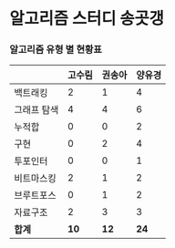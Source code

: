 # 알고리즘 스터디 송곳갱 

### 알고리즘 유형 별 현황표 

|        | 고수림    | 권송아    | 양유경    |
|:-------|:-------|:-------|:-------|
| 백트래킹   | 2      | 1      | 4      |
| 그래프 탐색 | 4      | 4      | 6      |
| 누적합    | 0      | 0      | 2      |
| 구현     | 0      | 2      | 4      |
| 투포인터   | 0      | 0      | 1      |
| 비트마스킹  | 2      | 1      | 2      |
| 브루트포스  | 0      | 1      | 2      |
| 자료구조   | 2      | 3      | 3      |
| **합계** | **10** | **12** | **24** |